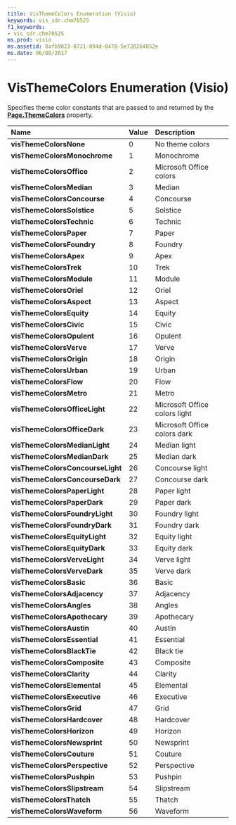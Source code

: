 ```yaml
---
title: VisThemeColors Enumeration (Visio)
keywords: vis_sdr.chm70525
f1_keywords:
- vis_sdr.chm70525
ms.prod: visio
ms.assetid: 8afb9823-8721-894d-0478-5e720264852e
ms.date: 06/08/2017
---
```



# VisThemeColors Enumeration (Visio)

Specifies theme color constants that are passed to and returned by the  **[Page.ThemeColors](Visio.Page.ThemeColors.md)** property.



|**Name**|**Value**|**Description**|
|:-----|:-----|:-----|
| **visThemeColorsNone**|0|No theme colors|
| **visThemeColorsMonochrome**|1|Monochrome|
| **visThemeColorsOffice**|2|Microsoft Office colors|
| **visThemeColorsMedian**|3|Median|
| **visThemeColorsConcourse**|4|Concourse|
| **visThemeColorsSolstice**|5|Solstice|
| **visThemeColorsTechnic**|6|Technic|
| **visThemeColorsPaper**|7|Paper|
| **visThemeColorsFoundry**|8|Foundry|
| **visThemeColorsApex**|9|Apex|
| **visThemeColorsTrek**|10|Trek|
| **visThemeColorsModule**|11|Module|
| **visThemeColorsOriel**|12|Oriel|
| **visThemeColorsAspect**|13|Aspect|
| **visThemeColorsEquity**|14|Equity|
| **visThemeColorsCivic**|15|Civic|
| **visThemeColorsOpulent**|16|Opulent|
| **visThemeColorsVerve**|17|Verve|
| **visThemeColorsOrigin**|18|Origin|
| **visThemeColorsUrban**|19|Urban|
| **visThemeColorsFlow**|20|Flow|
| **visThemeColorsMetro**|21|Metro|
| **visThemeColorsOfficeLight**|22|Microsoft Office colors light|
| **visThemeColorsOfficeDark**|23|Microsoft Office colors dark|
| **visThemeColorsMedianLight**|24|Median light|
| **visThemeColorsMedianDark**|25|Median dark|
| **visThemeColorsConcourseLight**|26|Concourse light|
| **visThemeColorsConcourseDark**|27|Concourse dark|
| **visThemeColorsPaperLight**|28|Paper light|
| **visThemeColorsPaperDark**|29|Paper dark|
| **visThemeColorsFoundryLight**|30|Foundry light|
| **visThemeColorsFoundryDark**|31|Foundry dark|
| **visThemeColorsEquityLight**|32|Equity light|
| **visThemeColorsEquityDark**|33|Equity dark|
| **visThemeColorsVerveLight**|34|Verve light|
| **visThemeColorsVerveDark**|35|Verve dark|
| **visThemeColorsBasic**|36|Basic|
| **visThemeColorsAdjacency**|37|Adjacency|
| **visThemeColorsAngles**|38|Angles|
| **visThemeColorsApothecary**|39|Apothecary|
| **visThemeColorsAustin**|40|Austin|
| **visThemeColorsEssential**|41|Essential|
| **visThemeColorsBlackTie**|42|Black tie|
| **visThemeColorsComposite**|43|Composite|
| **visThemeColorsClarity**|44|Clarity|
| **visThemeColorsElemental**|45|Elemental|
| **visThemeColorsExecutive**|46|Executive|
| **visThemeColorsGrid**|47|Grid|
| **visThemeColorsHardcover**|48|Hardcover|
| **visThemeColorsHorizon**|49|Horizon|
| **visThemeColorsNewsprint**|50|Newsprint|
| **visThemeColorsCouture**|51|Couture|
| **visThemeColorsPerspective**|52|Perspective|
| **visThemeColorsPushpin**|53|Pushpin|
| **visThemeColorsSlipstream**|54|Slipstream|
| **visThemeColorsThatch**|55|Thatch|
| **visThemeColorsWaveform**|56|Waveform|

